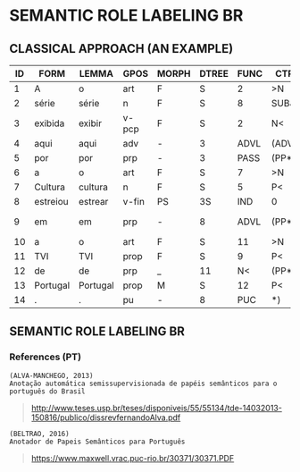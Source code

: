 # SEMANTIC ROLE LABELING BR
## CLASSICAL APPROACH (AN EXAMPLE)

| ID | FORM     | LEMMA    | GPOS  | MORPH     | DTREE | FUNC | CTREE     | PRED     | ARG       |
|----|----------|----------|-------|-----------|-------|------|-----------|----------|-----------|
| 1  | A        | o        | art   | F|S       | 2     | >N   | (FCL(NP*  | -        | *         |
| 2  | série    | série    | n     | F|S       | 8     | SUBJ | *         | -        | (A1*)     |
| 3  | exibida  | exibir   | v-pcp | F|S       | 2     | N<   | (ICL(VP*) | -        | *         |
| 4  | aqui     | aqui     | adv   | -         | 3     | ADVL | (ADVP*)   | -        | *         |
| 5  | por      | por      | prp   | -         | 3     | PASS | (PP*      | -        | *         |
| 6  | a        | o        | art   | F|S       | 7     | >N   | (NP*      | -        | *         |
| 7  | Cultura  | cultura  | n     | F|S       | 5     | P<   | *)))      | -        | *         |
| 8  | estreiou | estrear  | v-fin | PS|3S|IND | 0     | STA  | (VP*)     | estreiar | *         |
| 9  | em       | em       | prp   | -         | 8     | ADVL | (PP*      | -        | (AM-LOC*) |
| 10 | a        | o        | art   | F|S       | 11    | >N   | (NP*      | -        | *         |
| 11 | TVI      | TVI      | prop  | F|S       | 9     | P<   | *         | -        | *         |
| 12 | de       | de       | prp   | _         | 11    | N<   | (PP*      | -        | *         |
| 13 | Portugal | Portugal | prop  | M|S       | 12    | P<   | (NP*))))  | _        | *         |
| 14 | .        | .        | pu    | -         | 8     | PUC  | *)        | -        | *         |

## SEMANTIC ROLE LABELING BR
### References (PT)
    (ALVA-MANCHEGO, 2013)
    Anotação automática semissupervisionada de papéis semânticos para o português do Brasil
>http://www.teses.usp.br/teses/disponiveis/55/55134/tde-14032013-150816/publico/dissrevfernandoAlva.pdf

    (BELTRAO, 2016)
    Anotador de Papeis Semânticos para Português
>https://www.maxwell.vrac.puc-rio.br/30371/30371.PDF
